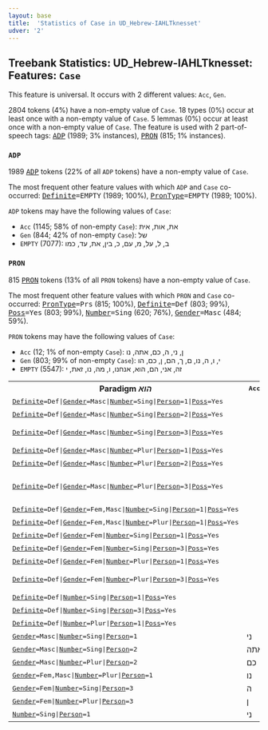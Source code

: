 ```yaml
---
layout: base
title:  'Statistics of Case in UD_Hebrew-IAHLTknesset'
udver: '2'
---
```


## Treebank Statistics: UD_Hebrew-IAHLTknesset: Features: `Case`

This feature is universal.
It occurs with 2 different values: `Acc`, `Gen`.

2804 tokens (4%) have a non-empty value of `Case`.
18 types (0%) occur at least once with a non-empty value of `Case`.
5 lemmas (0%) occur at least once with a non-empty value of `Case`.
The feature is used with 2 part-of-speech tags: <tt><a href="he_iahltknesset-pos-ADP.html">ADP</a></tt> (1989; 3% instances), <tt><a href="he_iahltknesset-pos-PRON.html">PRON</a></tt> (815; 1% instances).

### `ADP`

1989 <tt><a href="he_iahltknesset-pos-ADP.html">ADP</a></tt> tokens (22% of all `ADP` tokens) have a non-empty value of `Case`.

The most frequent other feature values with which `ADP` and `Case` co-occurred: <tt><a href="he_iahltknesset-feat-Definite.html">Definite</a></tt><tt>=EMPTY</tt> (1989; 100%), <tt><a href="he_iahltknesset-feat-PronType.html">PronType</a></tt><tt>=EMPTY</tt> (1989; 100%).

`ADP` tokens may have the following values of `Case`:

* `Acc` (1145; 58% of non-empty `Case`): את, אות, אית
* `Gen` (844; 42% of non-empty `Case`): של
* `EMPTY` (7077): ב, ל, על, מ, עם, כ, בין, את, עד, כמו

### `PRON`

815 <tt><a href="he_iahltknesset-pos-PRON.html">PRON</a></tt> tokens (13% of all `PRON` tokens) have a non-empty value of `Case`.

The most frequent other feature values with which `PRON` and `Case` co-occurred: <tt><a href="he_iahltknesset-feat-PronType.html">PronType</a></tt><tt>=Prs</tt> (815; 100%), <tt><a href="he_iahltknesset-feat-Definite.html">Definite</a></tt><tt>=Def</tt> (803; 99%), <tt><a href="he_iahltknesset-feat-Poss.html">Poss</a></tt><tt>=Yes</tt> (803; 99%), <tt><a href="he_iahltknesset-feat-Number.html">Number</a></tt><tt>=Sing</tt> (620; 76%), <tt><a href="he_iahltknesset-feat-Gender.html">Gender</a></tt><tt>=Masc</tt> (484; 59%).

`PRON` tokens may have the following values of `Case`:

* `Acc` (12; 1% of non-empty `Case`): ן, ני, ה, כם, אתה, נו
* `Gen` (803; 99% of non-empty `Case`): י, ו, ה, נו, ם, ך, הם, ן, כם, הו
* `EMPTY` (5547): זה, אני, הם, הוא, אנחנו, ו, מה, נו, זאת, י

<table>
  <tr><th>Paradigm <i>הוא</i></th><th><tt>Acc</tt></th><th><tt>Gen</tt></th></tr>
  <tr><td><tt><tt><a href="he_iahltknesset-feat-Definite.html">Definite</a></tt><tt>=Def</tt>|<tt><a href="he_iahltknesset-feat-Gender.html">Gender</a></tt><tt>=Masc</tt>|<tt><a href="he_iahltknesset-feat-Number.html">Number</a></tt><tt>=Sing</tt>|<tt><a href="he_iahltknesset-feat-Person.html">Person</a></tt><tt>=1</tt>|<tt><a href="he_iahltknesset-feat-Poss.html">Poss</a></tt><tt>=Yes</tt></tt></td><td></td><td>י</td></tr>
  <tr><td><tt><tt><a href="he_iahltknesset-feat-Definite.html">Definite</a></tt><tt>=Def</tt>|<tt><a href="he_iahltknesset-feat-Gender.html">Gender</a></tt><tt>=Masc</tt>|<tt><a href="he_iahltknesset-feat-Number.html">Number</a></tt><tt>=Sing</tt>|<tt><a href="he_iahltknesset-feat-Person.html">Person</a></tt><tt>=2</tt>|<tt><a href="he_iahltknesset-feat-Poss.html">Poss</a></tt><tt>=Yes</tt></tt></td><td></td><td>ך</td></tr>
  <tr><td><tt><tt><a href="he_iahltknesset-feat-Definite.html">Definite</a></tt><tt>=Def</tt>|<tt><a href="he_iahltknesset-feat-Gender.html">Gender</a></tt><tt>=Masc</tt>|<tt><a href="he_iahltknesset-feat-Number.html">Number</a></tt><tt>=Sing</tt>|<tt><a href="he_iahltknesset-feat-Person.html">Person</a></tt><tt>=3</tt>|<tt><a href="he_iahltknesset-feat-Poss.html">Poss</a></tt><tt>=Yes</tt></tt></td><td></td><td>ו, הו</td></tr>
  <tr><td><tt><tt><a href="he_iahltknesset-feat-Definite.html">Definite</a></tt><tt>=Def</tt>|<tt><a href="he_iahltknesset-feat-Gender.html">Gender</a></tt><tt>=Masc</tt>|<tt><a href="he_iahltknesset-feat-Number.html">Number</a></tt><tt>=Plur</tt>|<tt><a href="he_iahltknesset-feat-Person.html">Person</a></tt><tt>=1</tt>|<tt><a href="he_iahltknesset-feat-Poss.html">Poss</a></tt><tt>=Yes</tt></tt></td><td></td><td>נו</td></tr>
  <tr><td><tt><tt><a href="he_iahltknesset-feat-Definite.html">Definite</a></tt><tt>=Def</tt>|<tt><a href="he_iahltknesset-feat-Gender.html">Gender</a></tt><tt>=Masc</tt>|<tt><a href="he_iahltknesset-feat-Number.html">Number</a></tt><tt>=Plur</tt>|<tt><a href="he_iahltknesset-feat-Person.html">Person</a></tt><tt>=2</tt>|<tt><a href="he_iahltknesset-feat-Poss.html">Poss</a></tt><tt>=Yes</tt></tt></td><td></td><td>כם</td></tr>
  <tr><td><tt><tt><a href="he_iahltknesset-feat-Definite.html">Definite</a></tt><tt>=Def</tt>|<tt><a href="he_iahltknesset-feat-Gender.html">Gender</a></tt><tt>=Masc</tt>|<tt><a href="he_iahltknesset-feat-Number.html">Number</a></tt><tt>=Plur</tt>|<tt><a href="he_iahltknesset-feat-Person.html">Person</a></tt><tt>=3</tt>|<tt><a href="he_iahltknesset-feat-Poss.html">Poss</a></tt><tt>=Yes</tt></tt></td><td></td><td>ם, הם, נו</td></tr>
  <tr><td><tt><tt><a href="he_iahltknesset-feat-Definite.html">Definite</a></tt><tt>=Def</tt>|<tt><a href="he_iahltknesset-feat-Gender.html">Gender</a></tt><tt>=Fem,Masc</tt>|<tt><a href="he_iahltknesset-feat-Number.html">Number</a></tt><tt>=Sing</tt>|<tt><a href="he_iahltknesset-feat-Person.html">Person</a></tt><tt>=1</tt>|<tt><a href="he_iahltknesset-feat-Poss.html">Poss</a></tt><tt>=Yes</tt></tt></td><td></td><td>י</td></tr>
  <tr><td><tt><tt><a href="he_iahltknesset-feat-Definite.html">Definite</a></tt><tt>=Def</tt>|<tt><a href="he_iahltknesset-feat-Gender.html">Gender</a></tt><tt>=Fem,Masc</tt>|<tt><a href="he_iahltknesset-feat-Number.html">Number</a></tt><tt>=Plur</tt>|<tt><a href="he_iahltknesset-feat-Person.html">Person</a></tt><tt>=1</tt>|<tt><a href="he_iahltknesset-feat-Poss.html">Poss</a></tt><tt>=Yes</tt></tt></td><td></td><td>נו</td></tr>
  <tr><td><tt><tt><a href="he_iahltknesset-feat-Definite.html">Definite</a></tt><tt>=Def</tt>|<tt><a href="he_iahltknesset-feat-Gender.html">Gender</a></tt><tt>=Fem</tt>|<tt><a href="he_iahltknesset-feat-Number.html">Number</a></tt><tt>=Sing</tt>|<tt><a href="he_iahltknesset-feat-Person.html">Person</a></tt><tt>=1</tt>|<tt><a href="he_iahltknesset-feat-Poss.html">Poss</a></tt><tt>=Yes</tt></tt></td><td></td><td>י</td></tr>
  <tr><td><tt><tt><a href="he_iahltknesset-feat-Definite.html">Definite</a></tt><tt>=Def</tt>|<tt><a href="he_iahltknesset-feat-Gender.html">Gender</a></tt><tt>=Fem</tt>|<tt><a href="he_iahltknesset-feat-Number.html">Number</a></tt><tt>=Sing</tt>|<tt><a href="he_iahltknesset-feat-Person.html">Person</a></tt><tt>=3</tt>|<tt><a href="he_iahltknesset-feat-Poss.html">Poss</a></tt><tt>=Yes</tt></tt></td><td></td><td>ה</td></tr>
  <tr><td><tt><tt><a href="he_iahltknesset-feat-Definite.html">Definite</a></tt><tt>=Def</tt>|<tt><a href="he_iahltknesset-feat-Gender.html">Gender</a></tt><tt>=Fem</tt>|<tt><a href="he_iahltknesset-feat-Number.html">Number</a></tt><tt>=Plur</tt>|<tt><a href="he_iahltknesset-feat-Person.html">Person</a></tt><tt>=1</tt>|<tt><a href="he_iahltknesset-feat-Poss.html">Poss</a></tt><tt>=Yes</tt></tt></td><td></td><td>נו</td></tr>
  <tr><td><tt><tt><a href="he_iahltknesset-feat-Definite.html">Definite</a></tt><tt>=Def</tt>|<tt><a href="he_iahltknesset-feat-Gender.html">Gender</a></tt><tt>=Fem</tt>|<tt><a href="he_iahltknesset-feat-Number.html">Number</a></tt><tt>=Plur</tt>|<tt><a href="he_iahltknesset-feat-Person.html">Person</a></tt><tt>=3</tt>|<tt><a href="he_iahltknesset-feat-Poss.html">Poss</a></tt><tt>=Yes</tt></tt></td><td></td><td>ן, הן</td></tr>
  <tr><td><tt><tt><a href="he_iahltknesset-feat-Definite.html">Definite</a></tt><tt>=Def</tt>|<tt><a href="he_iahltknesset-feat-Number.html">Number</a></tt><tt>=Sing</tt>|<tt><a href="he_iahltknesset-feat-Person.html">Person</a></tt><tt>=1</tt>|<tt><a href="he_iahltknesset-feat-Poss.html">Poss</a></tt><tt>=Yes</tt></tt></td><td></td><td>י</td></tr>
  <tr><td><tt><tt><a href="he_iahltknesset-feat-Definite.html">Definite</a></tt><tt>=Def</tt>|<tt><a href="he_iahltknesset-feat-Number.html">Number</a></tt><tt>=Sing</tt>|<tt><a href="he_iahltknesset-feat-Person.html">Person</a></tt><tt>=3</tt>|<tt><a href="he_iahltknesset-feat-Poss.html">Poss</a></tt><tt>=Yes</tt></tt></td><td></td><td>ן</td></tr>
  <tr><td><tt><tt><a href="he_iahltknesset-feat-Definite.html">Definite</a></tt><tt>=Def</tt>|<tt><a href="he_iahltknesset-feat-Number.html">Number</a></tt><tt>=Plur</tt>|<tt><a href="he_iahltknesset-feat-Person.html">Person</a></tt><tt>=1</tt>|<tt><a href="he_iahltknesset-feat-Poss.html">Poss</a></tt><tt>=Yes</tt></tt></td><td></td><td>נו, י</td></tr>
  <tr><td><tt><tt><a href="he_iahltknesset-feat-Gender.html">Gender</a></tt><tt>=Masc</tt>|<tt><a href="he_iahltknesset-feat-Number.html">Number</a></tt><tt>=Sing</tt>|<tt><a href="he_iahltknesset-feat-Person.html">Person</a></tt><tt>=1</tt></tt></td><td>ני</td><td></td></tr>
  <tr><td><tt><tt><a href="he_iahltknesset-feat-Gender.html">Gender</a></tt><tt>=Masc</tt>|<tt><a href="he_iahltknesset-feat-Number.html">Number</a></tt><tt>=Sing</tt>|<tt><a href="he_iahltknesset-feat-Person.html">Person</a></tt><tt>=2</tt></tt></td><td>אתה</td><td></td></tr>
  <tr><td><tt><tt><a href="he_iahltknesset-feat-Gender.html">Gender</a></tt><tt>=Masc</tt>|<tt><a href="he_iahltknesset-feat-Number.html">Number</a></tt><tt>=Plur</tt>|<tt><a href="he_iahltknesset-feat-Person.html">Person</a></tt><tt>=2</tt></tt></td><td>כם</td><td></td></tr>
  <tr><td><tt><tt><a href="he_iahltknesset-feat-Gender.html">Gender</a></tt><tt>=Fem,Masc</tt>|<tt><a href="he_iahltknesset-feat-Number.html">Number</a></tt><tt>=Plur</tt>|<tt><a href="he_iahltknesset-feat-Person.html">Person</a></tt><tt>=1</tt></tt></td><td>נו</td><td></td></tr>
  <tr><td><tt><tt><a href="he_iahltknesset-feat-Gender.html">Gender</a></tt><tt>=Fem</tt>|<tt><a href="he_iahltknesset-feat-Number.html">Number</a></tt><tt>=Sing</tt>|<tt><a href="he_iahltknesset-feat-Person.html">Person</a></tt><tt>=3</tt></tt></td><td>ה</td><td></td></tr>
  <tr><td><tt><tt><a href="he_iahltknesset-feat-Gender.html">Gender</a></tt><tt>=Fem</tt>|<tt><a href="he_iahltknesset-feat-Number.html">Number</a></tt><tt>=Plur</tt>|<tt><a href="he_iahltknesset-feat-Person.html">Person</a></tt><tt>=3</tt></tt></td><td>ן</td><td></td></tr>
  <tr><td><tt><tt><a href="he_iahltknesset-feat-Number.html">Number</a></tt><tt>=Sing</tt>|<tt><a href="he_iahltknesset-feat-Person.html">Person</a></tt><tt>=1</tt></tt></td><td>ני</td><td></td></tr>
</table>

